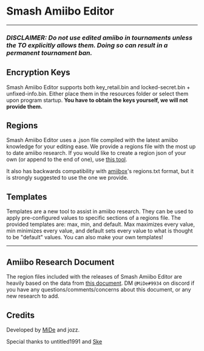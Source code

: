 # **Smash Amiibo Editor**
***
### *DISCLAIMER: Do not use edited amiibo in tournaments unless the TO explicitly allows them. Doing so can result in a permanent tournament ban.*

## Encryption Keys

Smash Amiibo Editor supports both key_retail.bin and locked-secret.bin + unfixed-info.bin. Either place them in the resources folder or select them upon program startup.
**You have to obtain the keys yourself, we will not provide them.**

## Regions

Smash Amiibo Editor uses a .json file compiled with the latest amiibo knowledge for your editing ease. We provide a regions file with the most up to date amiibo research.
If you would like to create a region json of your own (or append to the end of one), use [this tool](https://github.com/jozz024/sae-region-maker/releases/latest).

It also has backwards compatibility with [amiibox](https://github.com/fudgepop01/amiibox)'s regions.txt format, but it is strongly suggested to use the one we provide.

## Templates

Templates are a new tool to assist in amiibo research. They can be used to apply pre-configured values to specific sections of a regions file. The provided templates are: max, min, and default. Max maximizes every value, min minimizes every value, and default sets every value to what is thought to be "default" values. You can also make your own templates!
***
## Amiibo Research Document

The region files included with the releases of Smash Amiibo Editor are heavily based on the data from [this document](https://docs.google.com/document/d/1L3c-QKr46ATTSxaicPHNFq5uW-uRytVViPRvdM93IQo/). DM `@MiDe#9934` on discord if you have any questions/comments/concerns about this document, or any new research to add.

## Credits
Developed by [MiDe](https://github.com/MiDe-S) and jozz.

Special thanks to untitled1991 and [Ske](https://twitter.com/floofstrid)